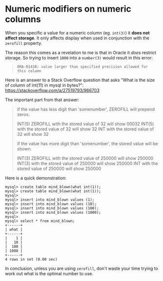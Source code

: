 # Numeric modifiers on numeric columns

When you specific a value for a numeric column (eg. `int(3)`) it **does not affect storage**. It only affects display when used in conjunction with the `zerofill` property.

The reason this comes as a revelation to me is that in Oracle it *does* restrict storage. So trying to insert `1000` into a `number(3)` would result in this error:

>  `ORA-01438: value larger than specified precision allowed for this column`

Here is an answer to a Stack Overflow question that asks "What is the size of column of int(11) in mysql in bytes?": https://stackoverflow.com/a/27519793/966703

The important part from that answer:

> if the value has less digit than 'somenumber', ZEROFILL will prepend zeros.
>
> INT(5) ZEROFILL with the stored value of 32 will show 00032
> INT(5) with the stored value of 32 will show 32
> INT with the stored value of 32 will show 32
>
> if the value has more digit than 'somenumber', the stored value will be shown.
>
> INT(3) ZEROFILL with the stored value of 250000 will show 250000
> INT(3) with the stored value of 250000 will show 250000
> INT with the stored value of 250000 will show 250000

Here is a quick demonstration:

```mysql
mysql> create table mind_blown(what int(1));
mysql> create table mind_blown(what int(1));
mysql>
mysql> insert into mind_blown values (1);
mysql> insert into mind_blown values (10);
mysql> insert into mind_blown values (100);
mysql> insert into mind_blown values (1000);
mysql>
mysql> select * from mind_blown;
+------+
| what |
+------+
|    1 |
|   10 |
|  100 |
| 1000 |
+------+
4 rows in set (0.00 sec)
```

In conclusion, unless you are using `zerofill`, don't waste your time trying to work out what is the optimal number to use.

